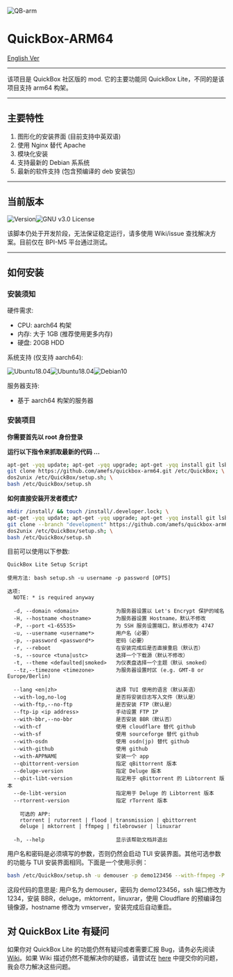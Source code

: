 

![QB-arm](https://img.nyamoe.com/images/2019/10/15/quickbox-arm64-logo.png)

# QuickBox-ARM64

[English Ver](https://github.com/amefs/quickbox-arm64/blob/master/README.md)

---

该项目是 QuickBox 社区版的 mod. 它的主要功能同 QuickBox Lite，不同的是该项目支持 arm64 构架。

---

## 主要特性

1. 图形化的安装界面 (目前支持中英双语)
2. 使用 Nginx 替代 Apache
3. 模块化安装
4. 支持最新的 Debian 系系统
5. 最新的软件支持 (包含预编译的 deb 安装包)

---

## 当前版本

![Version](https://img.shields.io/badge/version-1.0.0-orange?style=flat-square)![GNU v3.0 License](https://img.shields.io/badge/license-GNU%20v3.0%20License-blue.svg?style=flat-square)

该脚本仍处于开发阶段，无法保证稳定运行，请多使用 Wiki/issue 查找解决方案。目前仅在 BPI-M5 平台通过测试。

---

## 如何安装

### 安装须知

硬件需求:

- CPU: aarch64 构架
- 内存: 大于 1GB (推荐使用更多内存)
- 硬盘: 20GB HDD 

系统支持 (仅支持 aarch64):

![Ubuntu18.04](https://img.shields.io/badge/Ubuntu%2018.04-passing-brightgreen.svg?style=flat-square)![Ubuntu18.04](https://img.shields.io/badge/Ubuntu%2018.04-passing-brightgreen.svg?style=flat-square)![Debian10](https://img.shields.io/badge/Debian%2010-passing-brightgreen.svg?style=flat-square)

服务器支持:

- 基于 aarch64 构架的服务器

### 安装项目

**你需要首先以 root 身份登录**

**运行以下指令来抓取最新的代码 ...**

```bash
apt-get -yqq update; apt-get -yqq upgrade; apt-get -yqq install git lsb-release dos2unix; \
git clone https://github.com/amefs/quickbox-arm64.git /etc/QuickBox; \
dos2unix /etc/QuickBox/setup.sh; \
bash /etc/QuickBox/setup.sh
```

**如何直接安装开发者模式?**

```bash
mkdir /install/ && touch /install/.developer.lock; \
apt-get -yqq update; apt-get -yqq upgrade; apt-get -yqq install git lsb-release dos2unix; \
git clone --branch "development" https://github.com/amefs/quickbox-arm64.git /etc/QuickBox; \
dos2unix /etc/QuickBox/setup.sh; \
bash /etc/QuickBox/setup.sh
```

目前可以使用以下参数:

```
QuickBox Lite Setup Script

使用方法: bash setup.sh -u username -p password [OPTS]

选项:
  NOTE: * is required anyway

  -d, --domain <domain>            为服务器设置以 Let's Encrypt 保护的域名
  -H, --hostname <hostname>        为服务器设置 Hostname，默认不修改
  -P, --port <1-65535>             为 SSH 服务设置端口，默认修改为 4747
  -u, --username <username*>       用户名（必要）
  -p, --password <password*>       密码（必要）
  -r, --reboot                     在安装完成后是否直接重启（默认否）
  -s, --source <tuna|ustc>         选择一个下载源（默认不修改）
  -t, --theme <defaulted|smoked>   为仪表盘选择一个主题（默认 smoked）
  --tz,--timezone <timezone>       为服务器设置时区 (e.g. GMT-8 or Europe/Berlin)
  
  --lang <en|zh>                   选择 TUI 使用的语言（默认英语）
  --with-log,no-log                是否将安装日志写入文件（默认是）
  --with-ftp,--no-ftp              是否安装 FTP（默认是）
  --ftp-ip <ip address>            手动设置 FTP IP
  --with-bbr,--no-bbr              是否安装 BBR（默认否）
  --with-cf                        使用 cloudflare 替代 github
  --with-sf                        使用 sourceforge 替代 github
  --with-osdn                      使用 osdn(jp) 替代 github
  --with-github                    使用 github
  --with-APPNAME                   安装一个 app
  --qbittorrent-version            指定 qBittorrent 版本
  --deluge-version                 指定 Deluge 版本
  --qbit-libt-version              指定用于 qBittorrent 的 Libtorrent 版本
  --de-libt-version                指定用于 Deluge 的 Libtorrent 版本
  --rtorrent-version               指定 rTorrent 版本

    可选的 APP:
    rtorrent | rutorrent | flood | transmission | qbittorrent
    deluge | mktorrent | ffmpeg | filebrowser | linuxrar

  -h, --help                       显示该帮助文档并退出
```

用户名和密码是必须填写的参数，否则仍然会启动 TUI 安装界面。其他可选参数的功能与 TUI 安装界面相同。下面是一个使用示例：

```bash
bash /etc/QuickBox/setup.sh -u demouser -p demo123456 --with-ffmpeg -P 1234 --with-bbr --with-deluge --with-mktorrent --with-linuxrar --with-cf --hostname vmserver --reboot
```

这段代码的意思是: 用户名为 demouser，密码为 demo123456，ssh 端口修改为1234，安装 BBR，deluge，mktorrent，linuxrar，使用 Cloudflare 的预编译包镜像源，hostname 修改为 vmserver，安装完成后自动重启。
## 对 QuickBox Lite 有疑问

如果你对 QuickBox Lite 的功能仍然有疑问或者需要汇报 Bug，请务必先阅读 [Wiki](https://cn.wiki.ptbox.dev)。如果 Wiki 描述仍然不能解决你的疑惑，请尝试在 [here](https://github.com/amefs/quickbox-arm64/issues/new) 中提交你的问题，我会尽力解决这些问题。

